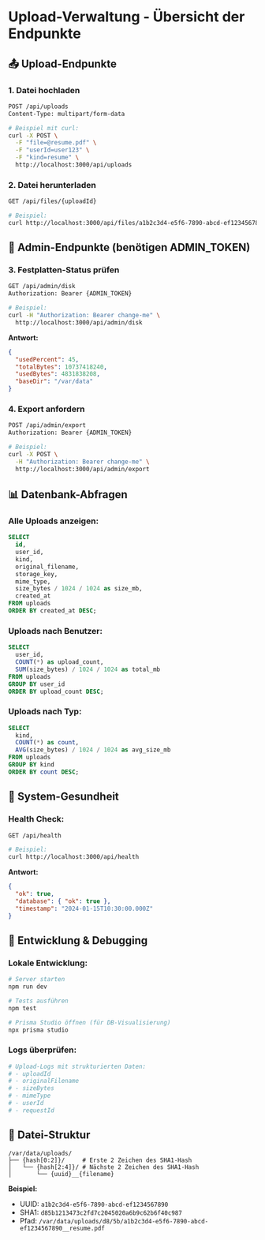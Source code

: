 # Upload-Verwaltung - Übersicht der Endpunkte

## 📤 Upload-Endpunkte

### 1. Datei hochladen
```bash
POST /api/uploads
Content-Type: multipart/form-data

# Beispiel mit curl:
curl -X POST \
  -F "file=@resume.pdf" \
  -F "userId=user123" \
  -F "kind=resume" \
  http://localhost:3000/api/uploads
```

### 2. Datei herunterladen
```bash
GET /api/files/{uploadId}

# Beispiel:
curl http://localhost:3000/api/files/a1b2c3d4-e5f6-7890-abcd-ef1234567890 -o datei.pdf
```

## 🔧 Admin-Endpunkte (benötigen ADMIN_TOKEN)

### 3. Festplatten-Status prüfen
```bash
GET /api/admin/disk
Authorization: Bearer {ADMIN_TOKEN}

# Beispiel:
curl -H "Authorization: Bearer change-me" \
  http://localhost:3000/api/admin/disk
```

**Antwort:**
```json
{
  "usedPercent": 45,
  "totalBytes": 10737418240,
  "usedBytes": 4831838208,
  "baseDir": "/var/data"
}
```

### 4. Export anfordern
```bash
POST /api/admin/export
Authorization: Bearer {ADMIN_TOKEN}

# Beispiel:
curl -X POST \
  -H "Authorization: Bearer change-me" \
  http://localhost:3000/api/admin/export
```

## 📊 Datenbank-Abfragen

### Alle Uploads anzeigen:
```sql
SELECT 
  id,
  user_id,
  kind,
  original_filename,
  storage_key,
  mime_type,
  size_bytes / 1024 / 1024 as size_mb,
  created_at
FROM uploads 
ORDER BY created_at DESC;
```

### Uploads nach Benutzer:
```sql
SELECT 
  user_id,
  COUNT(*) as upload_count,
  SUM(size_bytes) / 1024 / 1024 as total_mb
FROM uploads 
GROUP BY user_id
ORDER BY upload_count DESC;
```

### Uploads nach Typ:
```sql
SELECT 
  kind,
  COUNT(*) as count,
  AVG(size_bytes) / 1024 / 1024 as avg_size_mb
FROM uploads 
GROUP BY kind
ORDER BY count DESC;
```

## 🏥 System-Gesundheit

### Health Check:
```bash
GET /api/health

# Beispiel:
curl http://localhost:3000/api/health
```

**Antwort:**
```json
{
  "ok": true,
  "database": { "ok": true },
  "timestamp": "2024-01-15T10:30:00.000Z"
}
```

## 🔧 Entwicklung & Debugging

### Lokale Entwicklung:
```bash
# Server starten
npm run dev

# Tests ausführen
npm test

# Prisma Studio öffnen (für DB-Visualisierung)
npx prisma studio
```

### Logs überprüfen:
```bash
# Upload-Logs mit strukturierten Daten:
# - uploadId
# - originalFilename  
# - sizeBytes
# - mimeType
# - userId
# - requestId
```

## 📁 Datei-Struktur

```
/var/data/uploads/
├── {hash[0:2]}/     # Erste 2 Zeichen des SHA1-Hash
│   └── {hash[2:4]}/ # Nächste 2 Zeichen des SHA1-Hash  
│       └── {uuid}__{filename}
```

**Beispiel:**
- UUID: `a1b2c3d4-e5f6-7890-abcd-ef1234567890`
- SHA1: `d85b1213473c2fd7c2045020a6b9c62b6f40c987`
- Pfad: `/var/data/uploads/d8/5b/a1b2c3d4-e5f6-7890-abcd-ef1234567890__resume.pdf`
